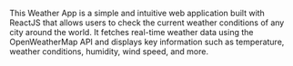 This Weather App is a simple and intuitive web application built with ReactJS that allows users to check the current weather conditions of any city around the world. It fetches real-time weather data using the OpenWeatherMap API and displays key information such as temperature, weather conditions, humidity, wind speed, and more.
